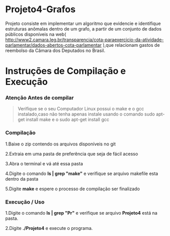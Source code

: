 # Projeto4-Grafos
Projeto consiste em implementar um algoritmo que evidencie e identifique estruturas anômalas dentro de um grafo, a partir de um conjunto de dados públicos disponíveis na web( http://www2.camara.leg.br/transparencia/cota-paraexercicio-da-atividade-parlamentar/dados-abertos-cota-parlamentar ),que relacionam gastos de reembolso da Câmara dos Deputados no Brasil.


# Instruções de Compilação e Execução
### Atenção Antes de compilar
>Verifique se o seu Computador Linux possui o make e o gcc instalado,caso não tenha apenas instale usando o comando sudo apt-get install make e o sudo apt-get install gcc

### Compilação
1.Baixe o zip contendo os arquivos disponíveis no git

2.Extraia em uma pasta de preferência que seja de fácil acesso

3.Abra o terminal e vá até essa pasta

4.Digite o comando  <b>ls | grep "make"</b> e verifique se arquivo makefile esta dentro da pasta

5.Digite <b>make</b> e espere o processo de compilação ser finalizado

### Execução / Uso
1.Digite o comando <b>ls | grep "Pr"</b> e verifique se arquivo <b>Projeto4</b> está na pasta.

2.Digite <b>./Projeto4</b> e execute o programa.
